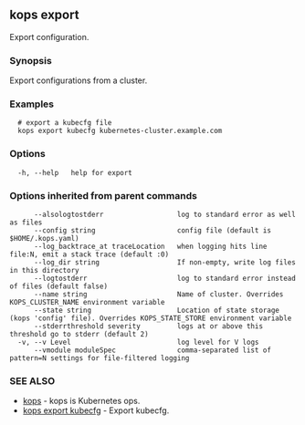 
<!--- This file is automatically generated by make gen-cli-docs; changes should be made in the go CLI command code (under cmd/kops) -->

## kops export

Export configuration.

### Synopsis

Export configurations from a cluster.

### Examples

```
  # export a kubecfg file
  kops export kubecfg kubernetes-cluster.example.com
```

### Options

```
  -h, --help   help for export
```

### Options inherited from parent commands

```
      --alsologtostderr                  log to standard error as well as files
      --config string                    config file (default is $HOME/.kops.yaml)
      --log_backtrace_at traceLocation   when logging hits line file:N, emit a stack trace (default :0)
      --log_dir string                   If non-empty, write log files in this directory
      --logtostderr                      log to standard error instead of files (default false)
      --name string                      Name of cluster. Overrides KOPS_CLUSTER_NAME environment variable
      --state string                     Location of state storage (kops 'config' file). Overrides KOPS_STATE_STORE environment variable
      --stderrthreshold severity         logs at or above this threshold go to stderr (default 2)
  -v, --v Level                          log level for V logs
      --vmodule moduleSpec               comma-separated list of pattern=N settings for file-filtered logging
```

### SEE ALSO

* [kops](kops.md)	 - kops is Kubernetes ops.
* [kops export kubecfg](kops_export_kubecfg.md)	 - Export kubecfg.


